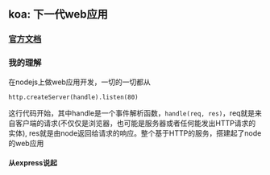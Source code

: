 ## koa: 下一代web应用
### [官方文档](https://koa.bootcss.com/)

### 我的理解
在nodejs上做web应用开发，一切的一切都从

```http.createServer(handle).listen(80)```

这行代码开始，其中handle是一个事件解析函数，```handle(req, res)```，req就是来自客户端的请求(不仅仅是浏览器，也可能是服务器或者任何能发出HTTP请求的实体), res就是由node返回给请求的响应。整个基于HTTP的服务，搭建起了node的web应用

#### 从express说起